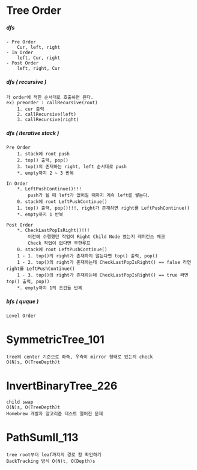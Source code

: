 # Tree Order

##### dfs 
	- Pre Order
		Cur, left, right
	- In Order
		left, Cur, right	
	- Post Order
		left, right, Cur
		
##### dfs ( recursive )
	각 order에 적힌 순서대로 호출하면 된다.
	ex) preorder : callRecursive(root)
		1. cur 출력
		2. callRecursive(left)
		3. callRecursive(right)
		
	
##### dfs ( iterative stack )
	Pre Order
		1. stack에 root push
		2. top() 출력, pop()
		3. top()의 존재하는 right, left 순서대로 push
		*. empty까지 2 ~ 3 반복
		
	In Order
		*. LeftPushContinue()!!!
			push가 될 때 left가 없어질 때까지 계속 left를 쌓는다.
		0. stack에 root LeftPushContinue()
		1. top() 출력, pop()!!!, right가 존재하면 right를 LeftPushContinue()
		*. empty까지 1 반복
		
	Post Order
		*. CheckLastPopIsRight()!!!
			이전에 수행했던 작업이 Right Child Node 였는지 레퍼런스 체크
			Check 작업이 없다면 무한루프
		0. stack에 root LeftPushContinue()
		1 - 1. top()의 right가 존재하지 않는다면 top() 출력, pop()
		1 - 2. top()의 right가 존재하는데 CheckLastPopIsRight() == false 라면 right를 LeftPushContinue()
		1 - 3. top()의 right가 존재하는데 CheckLastPopIsRight() == true 라면 top() 출력, pop()
		*. empty까지 1의 조건들 반복 	
		


##### bfs ( quque )
	Level Order

# SymmetricTree_101
	tree의 center 기준으로 좌측, 우측이 mirror 형태로 있는지 check
	O(N)s, O(TreeDepth)t
	
# InvertBinaryTree_226
	child swap
	O(N)s, O(TreeDepth)t
	Homebrew 개발자 알고리즘 테스트 떨어진 문제
	
# PathSumII_113
	tree root부터 leaf까지의 경로 합 확인하기
	BackTracking 방식 O(N)t, O(Depth)s
	
	